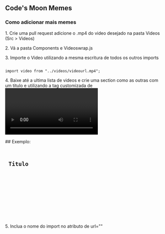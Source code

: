## Code's Moon Memes
### Como adicionar mais memes

<p>1. Crie uma pull request adicione o .mp4 do video desejado na pasta Videos (Src > Videos)</p>
<p>2. Vá a pasta Components e Videoswrap.js</p>
<p>3. Importe o Video utilizando a mesma escritura de todos os outros imports</p>
<code>
import video from "../videos/videourl.mp4";
</code>
<p>4. Baixe até a ultima lista de videos e crie uma section como as outras com um titulo e utilizando a tag customizada de <Video /> </p>
## Exemplo:
<code>
<section className="main-videos-row row1">
                <h2> Titulo </h2>
                <div className="videos-row">
                    <Videos url={video57} />
                    <Videos url={video58} />
                    <Videos url={video59} />
                    <Videos url={video60} />
                </div>
            </section>
</code>
<p>5. Inclua o nome do import no atributo de url="" </p>
